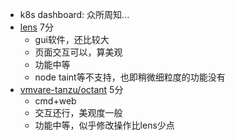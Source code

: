 

* k8s dashboard: 众所周知...
* [lens](https://k8slens.dev/) 7分
  * gui软件，还比较大
  * 页面交互可以，算美观
  * 功能中等
  * node taint等不支持，也即稍微细粒度的功能没有
* [vmvare-tanzu/octant](https://github.com/vmware-tanzu/octant)  5分
  * cmd+web
  * 交互还行，美观度一般
  * 功能中等，似乎修改操作比lens少点



